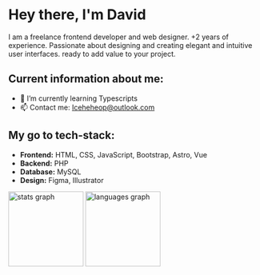 # Hey there, I'm David

I am a freelance frontend developer and web designer. +2 years of experience. Passionate about designing and creating elegant and intuitive user interfaces. ready to add value to your project.

## **Current information about me:**

- 🌱 I’m currently learning Typescripts
- 📫 Contact me: Iceheheop@outlook.com 

## **My go to tech-stack:**

- **Frontend:** HTML, CSS, JavaScript, Bootstrap, Astro, Vue
- **Backend:** PHP
- **Database:** MySQL
- **Design:** Figma, Illustrator

<div align="left">
  <img src="https://github-readme-stats.vercel.app/api?username=Iceheop&hide_title=false&hide_rank=false&show_icons=true&include_all_commits=true&count_private=true&disable_animations=false&theme=github_dark&locale=es&hide_border=false&order=1" height="150" alt="stats graph"  />
  <img src="https://github-readme-stats.vercel.app/api/top-langs?username=Iceheop&locale=es&hide_title=false&layout=compact&card_width=320&langs_count=5&theme=github_dark&hide_border=false&order=2" height="150" alt="languages graph"  />
</div>
